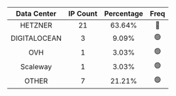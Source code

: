 | Data Center | IP Count | Percentage | Freq |
|:------------:|:--------:|:-----------:|:-----:|
| HETZNER | 21 | 63.64% | 🔴 |
| DIGITALOCEAN | 3 | 9.09% | 🟢 |
| OVH | 1 | 3.03% | 🟢 |
| Scaleway | 1 | 3.03% | 🟢 |
| OTHER | 7 | 21.21% | 🟢 |